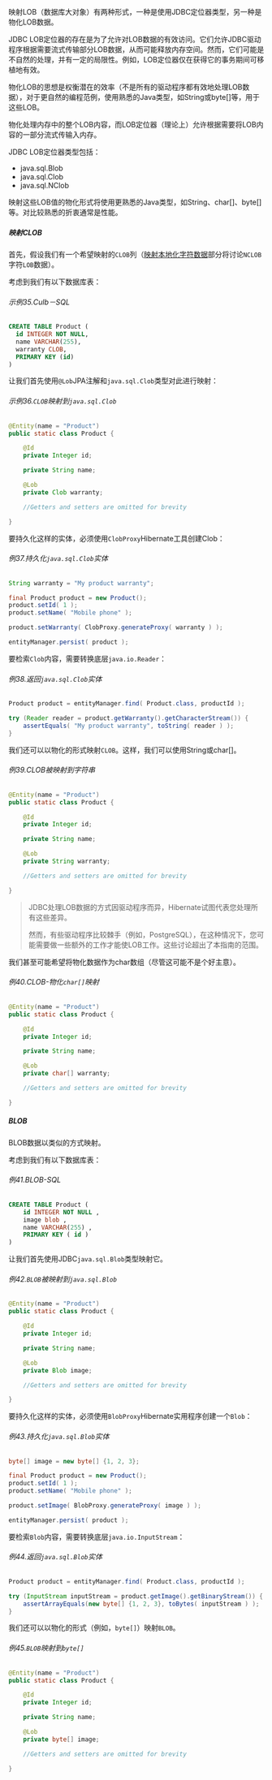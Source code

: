 映射LOB（数据库大对象）有两种形式，一种是使用JDBC定位器类型，另一种是物化LOB数据。

JDBC LOB定位器的存在是为了允许对LOB数据的有效访问。它们允许JDBC驱动程序根据需要流式传输部分LOB数据，从而可能释放内存空间。然而，它们可能是不自然的处理，并有一定的局限性。例如，LOB定位器仅在获得它的事务期间可移植地有效。

物化LOB的思想是权衡潜在的效率（不是所有的驱动程序都有效地处理LOB数据），对于更自然的编程范例，使用熟悉的Java类型，如String或byte\[\]等，用于这些LOB。

物化处理内存中的整个LOB内容，而LOB定位器（理论上）允许根据需要将LOB内容的一部分流式传输入内存。

JDBC LOB定位器类型包括：

* java.sql.Blob
* java.sql.Clob
* java.sql.NClob

映射这些LOB值的物化形式将使用更熟悉的Java类型，如String、char\[\]、byte\[\]等。对比较熟悉的折衷通常是性能。

##### 映射CLOB

首先，假设我们有一个希望映射的`CLOB`列（[映射本地化字符数据](http://docs.jboss.org/hibernate/orm/current/userguide/html_single/Hibernate_User_Guide.html#basic-nationalized)部分将讨论`NCLOB`字符`LOB`数据）。

考虑到我们有以下数据库表：

###### 示例35.Culb－SQL

```SQL
CREATE TABLE Product (
  id INTEGER NOT NULL,
  name VARCHAR(255),
  warranty CLOB,
  PRIMARY KEY (id)
)
```

让我们首先使用`@Lob`JPA注解和`java.sql.Clob`类型对此进行映射：

###### 示例36.`CLOB`映射到`java.sql.Clob`

```java
@Entity(name = "Product")
public static class Product {

    @Id
    private Integer id;

    private String name;

    @Lob
    private Clob warranty;

    //Getters and setters are omitted for brevity

}
```

要持久化这样的实体，必须使用`ClobProxy`Hibernate工具创建Clob：

###### 例37.持久化`java.sql.Clob`实体

```java
String warranty = "My product warranty";

final Product product = new Product();
product.setId( 1 );
product.setName( "Mobile phone" );

product.setWarranty( ClobProxy.generateProxy( warranty ) );

entityManager.persist( product );
```

要检索`Clob`内容，需要转换底层`java.io.Reader`：

###### 例38.返回`java.sql.Clob`实体

```java
Product product = entityManager.find( Product.class, productId );

try (Reader reader = product.getWarranty().getCharacterStream()) {
    assertEquals( "My product warranty", toString( reader ) );
}
```

我们还可以以物化的形式映射`CLOB`。这样，我们可以使用String或char\[\]。

###### 例39.CLOB被映射到字符串

```java
@Entity(name = "Product")
public static class Product {

    @Id
    private Integer id;

    private String name;

    @Lob
    private String warranty;

    //Getters and setters are omitted for brevity

}
```

> JDBC处理LOB数据的方式因驱动程序而异，Hibernate试图代表您处理所有这些差异。
>
> 然而，有些驱动程序比较棘手（例如，PostgreSQL），在这种情况下，您可能需要做一些额外的工作才能使LOB工作。这些讨论超出了本指南的范围。

我们甚至可能希望将物化数据作为char数组（尽管这可能不是个好主意）。

###### 例40._CLOB-物化_`char[]`_映射_

```java
@Entity(name = "Product")
public static class Product {

    @Id
    private Integer id;

    private String name;

    @Lob
    private char[] warranty;

    //Getters and setters are omitted for brevity

}
```

##### BLOB

BLOB数据以类似的方式映射。

考虑到我们有以下数据库表：

###### 例41.BLOB-SQL

```SQL
CREATE TABLE Product (
    id INTEGER NOT NULL ,
    image blob ,
    name VARCHAR(255) ,
    PRIMARY KEY ( id )
)
```

让我们首先使用JDBC`java.sql.Blob`类型映射它。

###### 例42.`BLOB`被映射到`java.sql.Blob`

```java
@Entity(name = "Product")
public static class Product {

    @Id
    private Integer id;

    private String name;

    @Lob
    private Blob image;

    //Getters and setters are omitted for brevity

}
```

要持久化这样的实体，必须使用`BlobProxy`Hibernate实用程序创建一个`Blob`：

###### 例43.持久化`java.sql.Blob`实体

```java
byte[] image = new byte[] {1, 2, 3};

final Product product = new Product();
product.setId( 1 );
product.setName( "Mobile phone" );

product.setImage( BlobProxy.generateProxy( image ) );

entityManager.persist( product );
```

要检索`Blob`内容，需要转换底层`java.io.InputStream`：

###### 例44.返回`java.sql.Blob`实体

```java
Product product = entityManager.find( Product.class, productId );

try (InputStream inputStream = product.getImage().getBinaryStream()) {
    assertArrayEquals(new byte[] {1, 2, 3}, toBytes( inputStream ) );
}
```

我们还可以以物化的形式（例如，`byte[]`）映射`BLOB`。

###### 例45.`BLOB`映射到`byte[]`

```java
@Entity(name = "Product")
public static class Product {

    @Id
    private Integer id;

    private String name;

    @Lob
    private byte[] image;

    //Getters and setters are omitted for brevity

}
```



